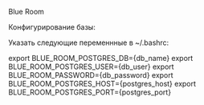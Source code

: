 Blue Room

Конфигурирование базы:

Указать следующие переменнные в ~/.bashrc:

export BLUE_ROOM_POSTGRES_DB={db_name}
export BLUE_ROOM_POSTGRES_USER={db_user}
export BLUE_ROOM_PASSWORD={db_password}
export BLUE_ROOM_POSTGRES_HOST={postgres_host}
export BLUE_ROOM_POSTGRES_PORT={postgres_port}
